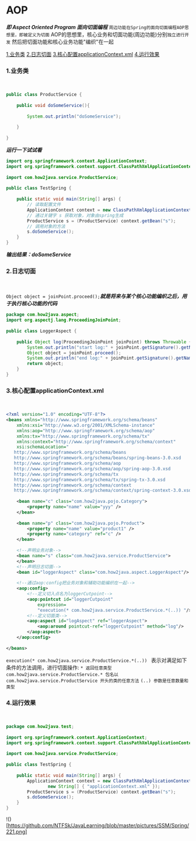 
AOP 
===
___即 Aspect Oriented Program 面向切面编程___
`周边功能在Spring的面向切面编程AOP思想里，即被定义为切面`
AOP的思想里，核心业务和切面功能(周边功能)分别`独立进行开发`
然后把切面功能和核心业务功能"编织"在一起

[1.业务类](#1)
[2.日志切面](#2)
[3.核心配置applicationContext.xml](#3)
[4.运行效果](#4)


<h3 id="1">1.业务类</h3><br>

```java
public class ProductService {
     
    public void doSomeService(){
         
        System.out.println("doSomeService");
         
    }
     
}
```

___运行一下试试看___
```java
import org.springframework.context.ApplicationContext;
import org.springframework.context.support.ClassPathXmlApplicationContext;
 
import com.how2java.service.ProductService;
 
public class TestSpring {
 
    public static void main(String[] args) {
    	// 读取配置文件
        ApplicationContext context = new ClassPathXmlApplicationContext(new String[] { "applicationContext.xml" });
        // 通过关键字 s 获取对象，对象由spring生成
        ProductService s = (ProductService) context.getBean("s");
        // 调用对象的方法
        s.doSomeService();
    }
}
```
___输出结果：doSomeService___

<h3 id="2">2.日志切面</h3><br>

`Object object = joinPoint.proceed();`***就是将来与某个核心功能编织之后，用于执行核心功能的代码***
```java
package com.how2java.aspect;
import org.aspectj.lang.ProceedingJoinPoint;
 
public class LoggerAspect {
 
    public Object log(ProceedingJoinPoint joinPoint) throws Throwable {
        System.out.println("start log:" + joinPoint.getSignature().getName());
        Object object = joinPoint.proceed();
        System.out.println("end log:" + joinPoint.getSignature().getName());
        return object;
    }
}
```
<h3 id="3">3.核心配置applicationContext.xml</h3><br>

```xml
<?xml version="1.0" encoding="UTF-8"?>
<beans xmlns="http://www.springframework.org/schema/beans"
    xmlns:xsi="http://www.w3.org/2001/XMLSchema-instance"
    xmlns:aop="http://www.springframework.org/schema/aop"
    xmlns:tx="http://www.springframework.org/schema/tx"
    xmlns:context="http://www.springframework.org/schema/context"
    xsi:schemaLocation="
   http://www.springframework.org/schema/beans
   http://www.springframework.org/schema/beans/spring-beans-3.0.xsd
   http://www.springframework.org/schema/aop
   http://www.springframework.org/schema/aop/spring-aop-3.0.xsd
   http://www.springframework.org/schema/tx
   http://www.springframework.org/schema/tx/spring-tx-3.0.xsd
   http://www.springframework.org/schema/context     
   http://www.springframework.org/schema/context/spring-context-3.0.xsd">
  
    <bean name="c" class="com.how2java.pojo.Category">
        <property name="name" value="yyy" />
    </bean>
 
    <bean name="p" class="com.how2java.pojo.Product">
        <property name="name" value="product1" />
        <property name="category" ref="c" />
    </bean>
    
    <!--声明业务对象-->
    <bean name="s" class="com.how2java.service.ProductService">
    </bean>   
    <!--声明日志切面-->
    <bean id="loggerAspect" class="com.how2java.aspect.LoggerAspect"/>
     
    <!--通过aop:config把业务对象和辅助功能编织在一起-->
    <aop:config>
    	<!--定义切入点名为loggerCutpoint-->
        <aop:pointcut id="loggerCutpoint"
            expression=
            "execution(* com.how2java.service.ProductService.*(..)) "/>
        <!--定义切面类-->
        <aop:aspect id="logAspect" ref="loggerAspect">
            <aop:around pointcut-ref="loggerCutpoint" method="log"/>
        </aop:aspect>
    </aop:config>    
  
</beans>
```
`execution(* com.how2java.service.ProductService.*(..)) `
表示对满足如下条件的方法调用，进行切面操作:
`* 返回任意类型`
`com.how2java.service.ProductService.* 包名以 com.how2java.service.ProductService 开头的类的任意方法`
`(..) 参数是任意数量和类型`


<h3 id="4">4.运行效果</h3><br>

```java
package com.how2java.test;
  
import org.springframework.context.ApplicationContext;
import org.springframework.context.support.ClassPathXmlApplicationContext;
 
import com.how2java.service.ProductService;
  
public class TestSpring {
  
    public static void main(String[] args) {
        ApplicationContext context = new ClassPathXmlApplicationContext(
                new String[] { "applicationContext.xml" });
        ProductService s = (ProductService) context.getBean("s");
        s.doSomeService();
    }
}
```

!()[https://github.com/NTFSk/JavaLearning/blob/master/pictures/SSM/Spring/221.png]